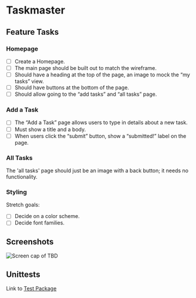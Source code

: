 # Taskmaster

## Feature Tasks

### Homepage

-[ ] Create a Homepage.
-[ ] The main page should be built out to match the wireframe.
-[ ] Should have a heading at the top of the page, an image to mock the “my tasks” view.
-[ ] Should have buttons at the bottom of the page. 
-[ ] Should allow going to the “add tasks” and “all tasks” page.

### Add a Task

-[ ] The “Add a Task” page allows users to type in details about a new task.
-[ ] Must show a title and a body.
-[ ] When users click the “submit” button, show a “submitted!” label on the page.

### All Tasks

The 'all tasks' page should just be an image with a back button; it needs no functionality.

### Styling

Stretch goals:

- [ ] Decide on a color scheme.
- [ ] Decide font families.

## Screenshots

![Screen cap of TBD](./screenshots/placeholder.jpg)

## Unittests

Link to [Test Package](./app/java/com/example/taskmaster/TaskmasterUnitTests.java)


